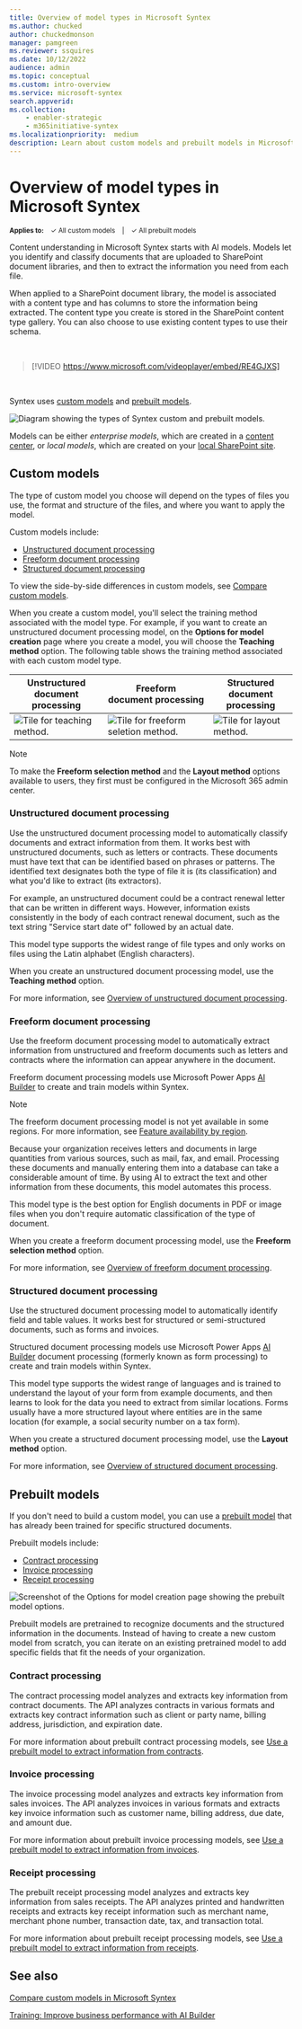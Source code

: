```yaml
---
title: Overview of model types in Microsoft Syntex
ms.author: chucked
author: chuckedmonson
manager: pamgreen
ms.reviewer: ssquires
ms.date: 10/12/2022
audience: admin
ms.topic: conceptual
ms.custom: intro-overview
ms.service: microsoft-syntex
search.appverid: 
ms.collection: 
    - enabler-strategic
    - m365initiative-syntex
ms.localizationpriority:  medium
description: Learn about custom models and prebuilt models in Microsoft Syntex.
---
```


# Overview of model types in Microsoft Syntex

<sup>**Applies to:**  &ensp; &#10003; All custom models &ensp; | &ensp; &#10003; All prebuilt models</sup>

Content understanding in Microsoft Syntex starts with AI models. Models let you identify and classify documents that are uploaded to SharePoint document libraries, and then to extract the information you need from each file.

When applied to a SharePoint document library, the model is associated with a content type and has columns to store the information being extracted. The content type you create is stored in the SharePoint content type gallery. You can also choose to use existing content types to use their schema.

</br>

> [!VIDEO https://www.microsoft.com/videoplayer/embed/RE4GJXS] 

</br>

Syntex uses [custom models](#custom-models) and [prebuilt models](#prebuilt-models). 

![Diagram showing the types of Syntex custom and prebuilt models.](../media/content-understanding/syntex-model-types-diagram-2.png)

Models can be either *enterprise models*, which are created in a [content center](create-a-content-center.md), or *local models*, which are created on your [local SharePoint site](create-local-model.md).

## Custom models

The type of custom model you choose will depend on the types of files you use, the format and structure of the files, and where you want to apply the model.

Custom models include:

- [Unstructured document processing](#unstructured-document-processing)
- [Freeform document processing](#freeform-document-processing)
- [Structured document processing](#structured-document-processing)

To view the side-by-side differences in custom models, see [Compare custom models](./difference-between-document-understanding-and-form-processing-model.md).

When you create a custom model, you'll select the training method associated with the model type. For example, if you want to create an unstructured document processing model, on the **Options for model creation** page where you create a model, you will choose the **Teaching method** option. The following table shows the training method associated with each custom model type.

|Unstructured<br> document processing  |Freeform<br> document processing  |Structured<br> document processing  |
|---------|---------|---------|
| ![Tile for teaching method.](../media/content-understanding/teaching-method-tile-2.png) | ![Tile for freeform seletion method.](../media/content-understanding/freeform-selection-method-tile-2.png) | ![Tile for layout method.](../media/content-understanding/layout-method-tile-2.png) |

> [!NOTE]
> To make the **Freeform selection method** and the **Layout method** options available to users, they first must be configured in the Microsoft 365 admin center.

### Unstructured document processing

Use the unstructured document processing model to automatically classify documents and extract information from them. It works best with unstructured documents, such as letters or contracts. These documents must have text that can be identified based on phrases or patterns. The identified text designates both the type of file it is (its classification) and what you'd like to extract (its extractors).

For example, an unstructured document could be a contract renewal letter that can be written in different ways. However, information exists consistently in the body of each contract renewal document, such as the text string "Service start date of" followed by an actual date.

This model type supports the widest range of file types and only works on files using the Latin alphabet (English characters).

When you create an unstructured document processing model, use the **Teaching method** option.

For more information, see [Overview of unstructured document processing](document-understanding-overview.md).

### Freeform document processing

Use the freeform document processing model to automatically extract information from unstructured and freeform documents such as letters and contracts where the information can appear anywhere in the document.

Freeform document processing models use Microsoft Power Apps [AI Builder](/ai-builder/form-processing-model-overview) to create and train models within Syntex. 

> [!NOTE]
> The freeform document processing model is not yet available in some regions. For more information, see [Feature availability by region](/ai-builder/availability-region).

Because your organization receives letters and documents in large quantities from various sources, such as mail, fax, and email. Processing these documents and manually entering them into a database can take a considerable amount of time. By using AI to extract the text and other information from these documents, this model automates this process.

This model type is the best option for English documents in PDF or image files when you don't require automatic classification of the type of document.

When you create a freeform document processing model, use the **Freeform selection method** option.

For more information, see [Overview of freeform document processing](freeform-document-processing-overview.md).

### Structured document processing

Use the structured document processing model to automatically identify field and table values. It works best for structured or semi-structured documents, such as forms and invoices.

Structured document processing models use Microsoft Power Apps [AI Builder](/ai-builder/form-processing-model-overview) document processing (formerly known as form processing) to create and train models within Syntex. 

This model type supports the widest range of languages and is trained to understand the layout of your form from example documents, and then learns to look for the data you need to extract from similar locations. Forms usually have a more structured layout where entities are in the same location (for example, a social security number on a tax form).

When you create a structured document processing model, use the **Layout method** option.

For more information, see [Overview of structured document processing](form-processing-overview.md).

## Prebuilt models

If you don't need to build a custom model, you can use a [prebuilt model](prebuilt-overview.md) that has already been trained for specific structured documents.

Prebuilt models include:

- [Contract processing](#contract-processing)
- [Invoice processing](#invoice-processing)
- [Receipt processing](#receipt-processing)

![Screenshot of the Options for model creation page showing the prebuilt model options.](../media/content-understanding/model-options-prebuilt.png)

Prebuilt models are pretrained to recognize documents and the structured information in the documents. Instead of having to create a new custom model from scratch, you can iterate on an existing pretrained model to add specific fields that fit the needs of your organization.

### Contract processing

The contract processing model analyzes and extracts key information from contract documents. The API analyzes contracts in various formats and extracts key contract information such as client or party name, billing address, jurisdiction, and expiration date.

For more information about prebuilt contract processing models, see [Use a prebuilt model to extract information from contracts](prebuilt-model-contract.md).

### Invoice processing

The invoice processing model analyzes and extracts key information from sales invoices. The API analyzes invoices in various formats and extracts key invoice information such as customer name, billing address, due date, and amount due.

For more information about prebuilt invoice processing models, see [Use a prebuilt model to extract information from invoices](prebuilt-model-invoice.md).

### Receipt processing

The prebuilt receipt processing model analyzes and extracts key information from sales receipts. The API analyzes printed and handwritten receipts and extracts key receipt information such as merchant name, merchant phone number, transaction date, tax, and transaction total.

For more information about prebuilt receipt processing models, see [Use a prebuilt model to extract information from receipts](prebuilt-model-receipt.md).

## See also

[Compare custom models in Microsoft Syntex](./difference-between-document-understanding-and-form-processing-model.md)

[Training: Improve business performance with AI Builder](/learn/paths/improve-business-performance-ai-builder/?source=learn)
